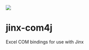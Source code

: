 [![](https://jitpack.io/v/exceljava/jinx-com4j.svg)](https://jitpack.io/#exceljava/jinx-com4j)

# jinx-com4j
Excel COM bindings for use with Jinx
